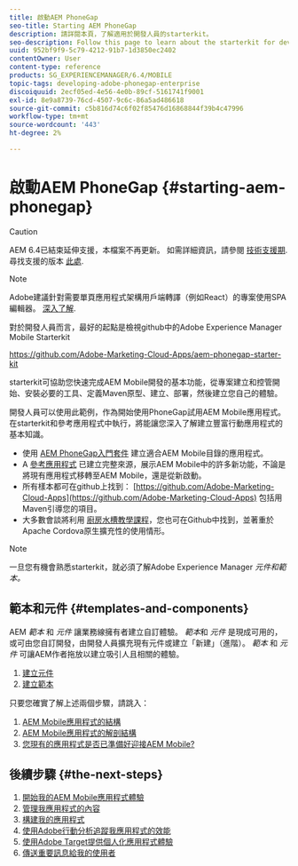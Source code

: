 ```yaml
---
title: 啟動AEM PhoneGap
seo-title: Starting AEM PhoneGap
description: 請詳閱本頁，了解適用於開發人員的starterkit。
seo-description: Follow this page to learn about the starterkit for developers.
uuid: 952bf9f9-5c79-4212-91b7-1d3850ec2402
contentOwner: User
content-type: reference
products: SG_EXPERIENCEMANAGER/6.4/MOBILE
topic-tags: developing-adobe-phonegap-enterprise
discoiquuid: 2ecf05ed-4e56-4e0b-89cf-5161741f9001
exl-id: 8e9a8739-76cd-4507-9c6c-86a5ad486618
source-git-commit: c5b816d74c6f02f85476d16868844f39b4c47996
workflow-type: tm+mt
source-wordcount: '443'
ht-degree: 2%

---
```


# 啟動AEM PhoneGap {#starting-aem-phonegap}

>[!CAUTION]
>
>AEM 6.4已結束延伸支援，本檔案不再更新。 如需詳細資訊，請參閱 [技術支援期](https://helpx.adobe.com//tw/support/programs/eol-matrix.html). 尋找支援的版本 [此處](https://experienceleague.adobe.com/docs/).

>[!NOTE]
>
>Adobe建議針對需要單頁應用程式架構用戶端轉譯（例如React）的專案使用SPA編輯器。 [深入了解](/help/sites-developing/spa-overview.md).

對於開發人員而言，最好的起點是檢視github中的Adobe Experience Manager Mobile Starterkit

https://github.com/Adobe-Marketing-Cloud-Apps/aem-phonegap-starter-kit

starterkit可協助您快速完成AEM Mobile開發的基本功能，從專案建立和控管開始、安裝必要的工具、定義Maven原型、建立、部署，然後建立您自己的體驗。

開發人員可以使用此範例，作為開始使用PhoneGap試用AEM Mobile應用程式。 在starterkit和參考應用程式中執行，將能讓您深入了解建立豐富行動應用程式的基本知識。

* 使用 [AEM PhoneGap入門套件](https://github.com/Adobe-Marketing-Cloud-Apps/aem-phonegap-starter-kit) 建立適合AEM Mobile目錄的應用程式。
* A [參考應用程式](https://github.com/Adobe-Marketing-Cloud-Apps/aem-mobile-hybrid-reference) 已建立完整來源，展示AEM Mobile中的許多新功能，不論是將現有應用程式移轉至AEM Mobile，還是從新啟動。
* 所有樣本都可在github上找到： [https://github.com/Adobe-Marketing-Cloud-Apps](https://github.com/Adobe-Marketing-Cloud-Apps) 包括用Maven引導您的項目。
* 大多數會談將利用 [廚房水槽教學課程](https://github.com/blefebvre/aem-phonegap-kitchen-sink)，您也可在Github中找到，並著重於Apache Cordova原生擴充性的使用情形。

>[!NOTE]
>
>一旦您有機會熟悉starterkit，就必須了解Adobe Experience Manager *元件和範本。*

## 範本和元件 {#templates-and-components}

AEM *範本* 和 *元件* 讓業務線擁有者建立自訂體驗。 *範本*和 *元件* 是現成可用的，或可由您自訂開發，由開發人員擴充現有元件或建立「新建」（進階）。 *範本* 和 *元件* 可讓AEM作者拖放以建立吸引人且相關的體驗。

1. [建立元件](/help/sites-developing/components.md)
1. [建立範本](/help/sites-developing/templates.md)

只要您確實了解上述兩個步驟，請跳入：

1. [AEM Mobile應用程式的結構](/help/mobile/phonegap-structure-an-app.md)
1. [AEM Mobile應用程式的解剖結構](/help/mobile/phonegap-apps-arch.md)
1. [您現有的應用程式是否已準備好迎接AEM Mobile?](/help/mobile/phonegap-adding-content-to-imported-app.md)

## 後續步驟 {#the-next-steps}

1. [開始我的AEM Mobile應用程式體驗](/help/mobile/starting-aem-phonegap-app.md)
1. [管理我應用程式的內容](/help/mobile/phonegap-manage-app-content.md)
1. [構建我的應用程式](/help/mobile/building-app-mobile-phonegap.md)
1. [使用Adobe行動分析追蹤我應用程式的效能](/help/mobile/phonegap-intro-to-app-analytics.md)
1. [使用Adobe Target提供個人化應用程式體驗](/help/mobile/phonegap-aem-mobile-content-personalization.md)
1. [傳送重要訊息給我的使用者](/help/mobile/phonegap-push-notifications.md)
